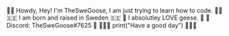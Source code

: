 👋🏼 Howdy, Hey! I'm TheSweGoose, I am just trying to learn how to code. 👋🏼
🇸🇪 I am born and raised in Sweden 🇸🇪
🦢 I absolutley LOVE geese. 🦢
💙 Discord: TheSweGoose#7625 💙
👨🏼‍💻 print("Have a good day") 👨🏼‍💻
